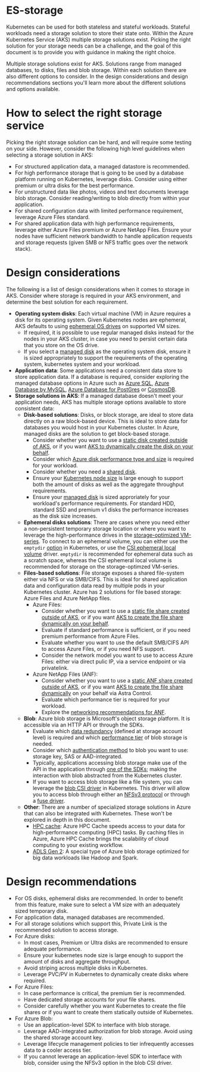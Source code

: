 # ES-storage

Kubernetes can be used for both stateless and stateful workloads. Stateful workloads need a storage solution to store their state onto. Within the Azure Kubernetes Service (AKS) multiple storage solutions exist. Picking the right solution for your storage needs can be a challenge, and the goal of this document is to provide you with guidance in making the right choice.

Multiple storage solutions exist for AKS. Solutions range from managed databases, to disks, files and blob storage. Within each solution there are also different options to consider. In the design considerations and design recommendations sections you'll learn more about the different solutions and options available. 

# How to select the right storage service
Picking the right storage solution can be hard, and will require some testing on your side. However, consider the following high level guidelines when selecting a storage solution in AKS:
* For structured application data, a managed datastore is recommended.
* For high performance storage that is going to be used by a database platform running on Kubernetes, leverage disks. Consider using either premium or ultra disks for the best performance.
* For unstructured data like photos, videos and text documents leverage blob storage. Consider reading/writing to blob directly from within your application.
* For shared configuration data with limited performance requirement, leverage Azure Files standard.
* For shared application data with high performance requirements, leverage either Azure Files premium or Azure NetApp Files. Ensure your nodes have sufficient network bandwidth to handle application requests and storage requests (given SMB or NFS traffic goes over the network stack).
   
# Design considerations
The following is a list of design considerations when it comes to storage in AKS. Consider where storage is required in your AKS environment, and determine the best solution for each requirement.

* **Operating system disks**: Each virtual machine (VM) in Azure requires a disk for its operating system. Given Kubernetes nodes are ephemeral, AKS defaults to using [ephemeral OS drives](https://docs.microsoft.com/en-us/azure/aks/cluster-configuration#ephemeral-os) on supported VM sizes.
  * If required, it is possible to use regular managed disks instead for the nodes in your AKS cluster, in case you need to persist certain data that you store on the OS drive. 
  * If you select a [managed disk](https://docs.microsoft.com/en-us/azure/virtual-machines/disks-types) as the operating system disk, ensure it is sized appropriately to support the requirements of the operating system, kubernetes system and your workload. 
* **Application data**: Some applications need a consistent data store to store application data. If a database is required, consider exploring the managed database options in Azure such as [Azure SQL](https://azure.microsoft.com/en-us/products/azure-sql/), [Azure Database by MySQL](https://azure.microsoft.com/en-us/services/mysql/), [Azure Database for PostGres](https://azure.microsoft.com/en-us/services/postgresql/) or [CosmosDB](https://azure.microsoft.com/en-us/services/cosmos-db/).
* **Storage solutions in AKS**: If a managed database doesn't meet your application needs, AKS has multiple storage options available to store consistent data:
  * **Disk-based solutions**: Disks, or block storage, are ideal to store data directly on a raw block-based device. This is ideal to store data for databases you would host in your Kubernetes cluster. In Azure, managed disks are the solution to get block-based storage.
    * Consider whether you want to use a [static disk created outside of AKS](https://docs.microsoft.com/en-us/azure/aks/azure-disk-volume), or if you want [AKS to dynamically create the disk on your behalf](https://docs.microsoft.com/en-us/azure/aks/azure-disks-dynamic-pv).
    * Consider which [Azure disk performance type and size](https://docs.microsoft.com/en-us/azure/virtual-machines/disks-scalability-targets) is required for your workload. 
    * Consider whether you need a [shared disk](https://docs.microsoft.com/en-us/azure/virtual-machines/disks-shared-enable).
    * Ensure your [Kubernetes node size](https://docs.microsoft.com/en-us/azure/virtual-machines/sizes) is large enough to support both the amount of disks as well as the aggregate throughput requirements.
    * Ensure your [managed disk](https://docs.microsoft.com/en-us/azure/virtual-machines/disks-types) is sized approriately for your workload's performance requirements. For standard HDD, standard SSD and premium v1 disks the performance increases as the disk size increases.
  * **Ephemeral disks solutions**: There are cases where you need either a non-persistent temporary storage location or where you want to leverage the high-performance drives in the [storage-optimized VM-series](https://docs.microsoft.com/en-us/azure/virtual-machines/sizes-storage). To connect to an ephemeral volume, you can either use the `emptydir` [option](https://kubernetes.io/docs/concepts/storage/volumes/#emptydir) in Kubernetes, or use the [CSI ephemeral local volume](https://kubernetes.io/docs/concepts/storage/ephemeral-volumes/#csi-ephemeral-volumes) driver. `emptydir` is recommended for ephemeral data such as a scratch space, whereas the CSI ephemeral local volume is recommended for storage on the storage-optimzed VM-series.
  * **Files-based solutions**: File storage exposes a shared file-system either via NFS or via SMB/CIFS. This is ideal for shared application data and configuration data read by multiple pods in your Kubernetes cluster. Azure has 2 solutions for file based storage: Azure Files and Azure NetApp files.
    * Azure Files:
      * Consider whether you want to use a [static file share created outside of AKS](https://docs.microsoft.com/en-us/azure/aks/azure-files-volume), or if you want [AKS to create the file share dynamically on your behalf](https://docs.microsoft.com/en-us/azure/aks/azure-files-dynamic-pv).
      * Evaluate if standard performance is sufficient, or if you need premium performance from Azure Files.
      * Evaluate whether you want to use the default SMB/CIFS API to access Azure Files, or if you need NFS support.
      * Consider the network model you want to use to access Azure Files: either via direct pulic IP, via a service endpoint or via privatelink.
    * Azure NetApp Files (ANF):
      * Consider whether you want to use a [static ANF share created outside of AKS](https://docs.microsoft.com/en-us/azure/aks/azure-netapp-files#provision-azure-netapp-files-volumes-statically), or if you want [AKS to create the file share dynamically](https://docs.microsoft.com/en-us/azure/aks/azure-netapp-files#provision-azure-netapp-files-volumes-dynamically) on your behalf via Astra Control.
      * Evaluate which performance tier is required for your workload.
      * Explore the [networking recommendations for ANF](https://docs.microsoft.com/en-us/azure/azure-netapp-files/azure-netapp-files-network-topologies).
  * **Blob**: Azure blob storage is Microsoft's object storage platform. It is accessible via an HTTP API or through the SDKs.
    * Evaluate which [data redundancy](https://docs.microsoft.com/en-us/azure/storage/common/storage-redundancy) (defined at storage account level) is required and which [performance tier](https://docs.microsoft.com/en-us/azure/storage/blobs/access-tiers-overview) of blob storage is needed.
    * Consider which [authentication method](https://docs.microsoft.com/en-us/azure/storage/common/authorize-data-access) to blob you want to use: storage key, SAS or AAD-integrated.
    * Typically, applications accessing blob storage make use of the API in the application through [one of the SDKs](https://docs.microsoft.com/en-us/azure/storage/blobs/storage-blobs-introduction); making the interaction with blob abstracted from the Kubernetes cluster.
    * If you want to access blob storage like a file system, you can leverage the [blob CSI driver](https://github.com/kubernetes-sigs/blob-csi-driver) in Kubernetes. This driver will allow you to access blob through either an [NFSv3 protocol](https://docs.microsoft.com/en-us/azure/storage/blobs/network-file-system-protocol-support) or through a [fuse driver](https://github.com/Azure/azure-storage-fuse).
  * **Other**: There are a number of specialized storage solutions in Azure that can also be integrated with Kubernetes. These won't be explored in depth in this document.
    * [HPC cache](https://docs.microsoft.com/en-us/azure/aks/azure-hpc-cache): Azure HPC Cache speeds access to your data for high-performance computing (HPC) tasks. By caching files in Azure, Azure HPC Cache brings the scalability of cloud computing to your existing workflow.  
    * [ADLS Gen 2](https://docs.microsoft.com/en-us/azure/storage/blobs/data-lake-storage-introduction): A special type of Azure blob storage optimized for big data workloads like Hadoop and Spark.
  

# Design recommendations
* For OS disks, ephemeral disks are recommended. In order to benefit from this feature, make sure to select a VM size with an adequately sized temporary disk.
* For application data, managed databases are recommended.
* For all storage solutions which support this, Private Link is the recommended solution to access storage.
* For Azure disks:
  * In most cases, Premium or Ultra disks are recommended to ensure adequate performance.
  * Ensure your kubernetes node size is large enough to support the amount of disks and aggregate throughput.
  * Avoid striping across multiple disks in Kubernetes.
  * Leverage PVC/PV in Kubernetes to dynamically create disks where required.
* For Azure Files:
  * In case performance is critical, the premium tier is recommended.
  * Have dedicated storage accounts for your file shares.
  * Consider carefully whether you want Kubernetes to create the file shares or if you want to create them statically outside of Kubernetes.
* For Azure Blob:
  * Use an application-level SDK to interface with blob storage.
  * Leverage AAD-integrated authorization for blob storage. Avoid using the shared storage account key.
  * Leverage lifecycle management policies to tier infrequently accesses data to a cooler access tier.
  * If you cannot leverage an application-level SDK to interface with blob, consider using the NFSv3 option in the blob CSI driver.
